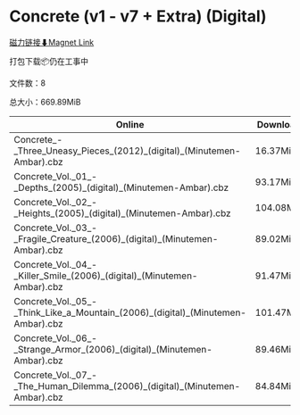 # Concrete (v1 - v7 + Extra) (Digital)

[磁力链接⬇Magnet Link](magnet:?xt=urn:btih:306616c7eb16529f31d96c36fb5e0890cb4ce19d&dn=Concrete%20%28v1%20-%20v7%20%2B%20Extra%29%20%28Digital%29)

打包下载📦仍在工事中

文件数：8

总大小：669.89MiB

Online | Download
--- | ---
Concrete\_-\_Three\_Uneasy\_Pieces\_(2012)\_(digital)\_(Minutemen-Ambar).cbz | 16.37MiB
Concrete\_Vol.\_01\_-\_Depths\_(2005)\_(digital)\_(Minutemen-Ambar).cbz | 93.17MiB
Concrete\_Vol.\_02\_-\_Heights\_(2005)\_(digital)\_(Minutemen-Ambar).cbz | 104.08MiB
Concrete\_Vol.\_03\_-\_Fragile\_Creature\_(2006)\_(digital)\_(Minutemen-Ambar).cbz | 89.02MiB
Concrete\_Vol.\_04\_-\_Killer\_Smile\_(2006)\_(digital)\_(Minutemen-Ambar).cbz | 91.47MiB
Concrete\_Vol.\_05\_-\_Think\_Like\_a\_Mountain\_(2006)\_(digital)\_(Minutemen-Ambar).cbz | 101.47MiB
Concrete\_Vol.\_06\_-\_Strange\_Armor\_(2006)\_(digital)\_(Minutemen-Ambar).cbz | 89.46MiB
Concrete\_Vol.\_07\_-\_The\_Human\_Dilemma\_(2006)\_(digital)\_(Minutemen-Ambar).cbz | 84.84MiB
